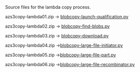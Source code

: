 Source files for the lambda copy process. 

azs3copy-lambda01.zip -> [blobcopy-launch-qualification.py](blobcopy-launch-qualification.py)

azs3copy-lambda02.zip -> [blobcopy-find-blobs.py](blobcopy-find-blobs.py)

azs3copy-lambda03.zip -> [blobcopy-download.py](blobcopy-download.py)

azs3copy-lambda04.zip ->[blobcopy-large-file-initiator.py](blobcopy-large-file-initiator.py)

azs3copy-lambda05.zip ->[blobcopy-large-file-part.py](blobcopy-large-file-part.py)

azs3copy-lambda06.zip ->[blobcopy-large-file-recombinator.py](blobcopy-large-file-recombinator.py)